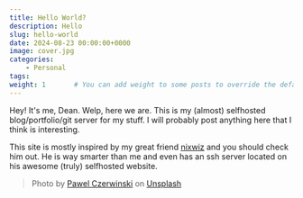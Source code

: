 ```yaml
---
title: Hello World?
description: Hello
slug: hello-world
date: 2024-08-23 00:00:00+0000
image: cover.jpg
categories:
    - Personal
tags:
weight: 1       # You can add weight to some posts to override the default sorting (date descending)
---
```


Hey! It's me, Dean. Welp, here we are. This is my (almost) selfhosted blog/portfolio/git server for my stuff. I will probably post anything here that I think is interesting.

This site is mostly inspired by my great friend [nixwiz](https://clucknugget.net) and you should check him out. He is way smarter than me and even has an ssh server located on his awesome (truly) selfhosted website.

> Photo by [Pawel Czerwinski](https://unsplash.com/@pawel_czerwinski) on [Unsplash](https://unsplash.com/)
